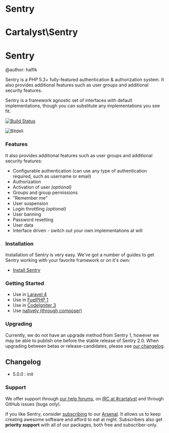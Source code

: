# Sentry

Cartalyst\Sentry
=====================
# Sentry

@author: halfik

Sentry is a PHP 5.3+ fully-featured authentication & authorization system. It also provides additional features such as user groups and additional security features.

Sentry is a framework agnostic set of interfaces with default implementations, though you can substitute any implementations you see fit.

[![Build Status](https://travis-ci.org/cartalyst/sentry.png?branch=master)](https://travis-ci.org/cartalyst/sentry)

![Bitdeli](https://d2weczhvl823v0.cloudfront.net/cartalyst/sentry/trend.png)

### Features

It also provides additional features such as user groups and additional security features:

- Configurable authentication (can use any type of authentication required, such as username or email)
- Authorization
- Activation of user *(optional)*
- Groups and group permissions
- "Remember me"
- User suspension
- Login throttling *(optional)*
- User banning
- Password resetting
- User data
- Interface driven - switch out your own implementations at will

### Installation

Installation of Sentry is very easy. We've got a number of guides to get Sentry working with your favorite framework or on it's own:

- [Install Sentry](https://cartalyst.com/manual/sentry#installation)

### Getting Started

- Use in [Laravel 4](https://cartalyst.com/manual/sentry#laravel-4)
- Use in [FuelPHP 1](https://cartalyst.com/manual/sentry#fuelphp-1.x)
- Use in [CodeIgniter 3](https://cartalyst.com/manual/sentry#codeigniter-3.0-dev)
- Use [natively (through composer)](https://cartalyst.com/manual/sentry#native)

### Upgrading

Currently, we do not have an upgrade method from Sentry 1, however we may be able to publish one before the stable release of Sentry 2.0. When upgrading between betas or release-candidates, please see [our changelog](https://github.com/cartalyst/sentry/blob/master/changelog.md).


## Changelog

* 5.0.0 : init


### Support

We offer support through [our help forums](http://help.cartalyst.com), on [IRC at #cartalyst](http://webchat.freenode.net/?channels=cartalyst) and through GitHub issues (bugs only).

If you like Sentry, consider [subscribing](http://www.cartalyst.com/pricing) to our [Arsenal](http://www.cartalyst.com/arsenal). It allows us to keep creating awesome software and afford to eat at night. Subscribers also get **priority support** with all of our packages, both free and subscriber-only.

